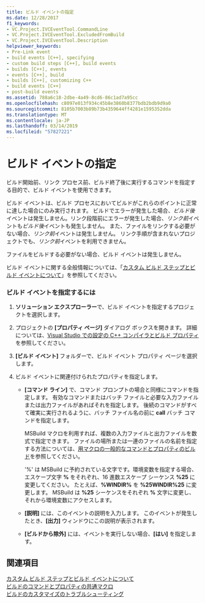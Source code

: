 ```yaml
---
title: ビルド イベントの指定
ms.date: 12/28/2017
f1_keywords:
- VC.Project.IVCEventTool.CommandLine
- VC.Project.IVCEventTool.ExcludedFromBuild
- VC.Project.IVCEventTool.Description
helpviewer_keywords:
- Pre-Link event
- build events [C++], specifying
- custom build steps [C++], build events
- builds [C++], events
- events [C++], build
- builds [C++], customizing C++
- build events [C++]
- post-build events
ms.assetid: 788a6c18-2dbe-4a49-8cd6-86c1ad7a95cc
ms.openlocfilehash: c8097e013f934c45b8e3860b8377bdb2bdb9d9a0
ms.sourcegitcommit: 8105b7003b89b73b4359644ff4281e1595352dda
ms.translationtype: MT
ms.contentlocale: ja-JP
ms.lasthandoff: 03/14/2019
ms.locfileid: "57827221"
---
```

# <a name="specifying-build-events"></a>ビルド イベントの指定

ビルド開始前、リンク プロセス前、ビルド終了後に実行するコマンドを指定する目的で、ビルド イベントを使用できます。

ビルド イベントは、ビルド プロセスにおいてビルドがこれらのポイントに正常に達した場合にのみ実行されます。 ビルドでエラーが発生した場合、*ビルド後*イベントは発生しません。リンク段階前にエラーが発生した場合、*リンク前*イベントも*ビルド後*イベントも発生しません。 また、ファイルをリンクする必要がない場合、*リンク前*イベントは発生しません。 リンク手順が含まれないプロジェクトでも、*リンク前*イベントを利用できません。

ファイルをビルドする必要がない場合、ビルド イベントは発生しません。

ビルド イベントに関する全般情報については、「[カスタム ビルド ステップとビルド イベントについて](understanding-custom-build-steps-and-build-events.md)」を参照してください。

### <a name="to-specify-a-build-event"></a>ビルド イベントを指定するには

1. **ソリューション エクスプローラー**で、ビルド イベントを指定するプロジェクトを選択します。

1. プロジェクトの **[プロパティ ページ]** ダイアログ ボックスを開きます。 詳細については、[Visual Studio での設定の C++ コンパイラとビルド プロパティ](working-with-project-properties.md)を参照してください。

1. **[ビルド イベント]** フォルダーで、ビルド イベント プロパティ ページを選択します。

1. ビルド イベントに関連付けられたプロパティを指定します。

   - **[コマンド ライン]** で、コマンド プロンプトの場合と同様にコマンドを指定します。 有効なコマンドまたはバッチ ファイルと必要な入力ファイルまたは出力ファイルがあればそれを指定します。 後続のコマンドがすべて確実に実行されるように、バッチ ファイル名の前に **call** バッチ コマンドを指定します。

      MSBuild マクロを利用すれば、複数の入力ファイルと出力ファイルを数式で指定できます。 ファイルの場所または一連のファイルの名前を指定する方法については、[用マクロの一般的なコマンドとプロパティのビルド](reference/common-macros-for-build-commands-and-properties.md)を参照してください。

      '%' は MSBuild に予約されている文字です。環境変数を指定する場合、エスケープ文字 **%** をそれぞれ、16 進数エスケープ シーケンス **%25** に変更してください。 たとえば、**%WINDIR%** を **%25WINDIR%25** に変更します。 MSBuild は **%25** シーケンスをそれぞれ **%** 文字に変更し、それから環境変数にアクセスします。

   - **[説明]** には、このイベントの説明を入力します。 このイベントが発生したとき、**[出力]** ウィンドウにこの説明が表示されます。

   - **[ビルドから除外]** には、イベントを実行しない場合、**[はい]** を指定します。

## <a name="see-also"></a>関連項目

[カスタム ビルド ステップとビルド イベントについて](understanding-custom-build-steps-and-build-events.md)<br>
[ビルドのコマンドとプロパティの共通マクロ](reference/common-macros-for-build-commands-and-properties.md)<br>
[ビルドのカスタマイズのトラブルシューティング](troubleshooting-build-customizations.md)
